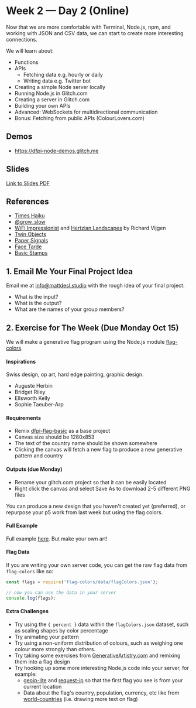 # Week 2 — Day 2 (Online)

Now that we are more comfortable with Terminal, Node.js, npm, and working with JSON and CSV data, we can start to create more interesting connections.

We will learn about:

- Functions
- APIs
  - Fetching data e.g. hourly or daily
  - Writing data e.g. Twitter bot
- Creating a simple Node server locally
- Running Node.js in Glitch.com
- Creating a server in Glitch.com
- Building your own APIs
- Advanced: WebSockets for multidirectional communication
- Bonus: Fetching from public APIs (ColourLovers.com)

## Demos

- https://dfpi-node-demos.glitch.me

## Slides

[Link to Slides PDF](https://drive.google.com/file/d/1DebTj1fl-On3kAjT2WVGC2vJcoWTvxWC/view?usp=sharing)

## References

- [Times Haiku](https://haiku.nytimes.com/)
- [@grow_slow](http://nicole.pizza/grow_slow/)
- [WiFi Impressionist](https://www.creativeapplications.net/environment/wifi-impressionist-city-as-an-electromagnetic-landscape/) and [Hertzian Landscapes](https://www.creativeapplications.net/js/hertzian-landscapes-the-interactive-space-of-a-radio-spectrum/) by Richard Vijgen
- [Twin Objects](https://www.creativeapplications.net/objects/twin-objects-devices-for-long-distance-relationships/)
- [Paper Signals](https://papersignals.withgoogle.com/)
- [Face Tarde](https://www.creativeapplications.net/c/face-trade-art-vending-machine-that-trades-mugshots-for-free-portraits/)
- [Basic Stamps](https://www.behance.net/gallery/16917491/Basic-Stamps)

## 1. Email Me Your Final Project Idea

Email me at [info@mattdesl.studio](mailto:info@mattdesl.studio) with the rough idea of your final project.

- What is the input?
- What is the output?
- What are the names of your group members?

## 2. Exercise for The Week (Due Monday Oct 15)

We will make a generative flag program using the Node.js module [flag-colors](https://www.npmjs.com/package/flag-colors).

#### Inspirations

Swiss design, op art, hard edge painting, graphic design.

- Auguste Herbin
- Bridget Riley
- Ellsworth Kelly
- Sophie Taeuber-Arp

#### Requirements

- Remix [dfpi-flag-basic](https://glitch.com/edit/#!/dfpi-flag-basic) as a base project
- Canvas size should be 1280x853
- The text of the country name should be shown somewhere
- Clicking the canvas will fetch a new flag to produce a new generative pattern and country

#### Outputs (due Monday)

- Rename your glitch.com project so that it can be easily located
- Right click the canvas and select Save As to download 2-5 different PNG files

You can produce a new design that you haven't created yet (preferred), or repurpose your p5 work from last week but using the flag colors.

#### Full Example

Full example [here](https://glitch.com/edit/#!/dfpi-flag-colors). But make your own art!

#### Flag Data

If you are writing your own server code, you can get the raw flag data from `flag-colors` like so:

```js
const flags = require('flag-colors/data/flagColors.json');

// now you can use the data in your server
console.log(flags);
```

#### Extra Challenges

- Try using the `{ percent }` data within the `flagColors.json` dataset, such as scaling shapes by color percentage
- Try animating your pattern
- Try using a non-uniform distribution of colours, such as weighing one colour more strongly than others.
- Try taking some exercises from [GenerativeArtistry.com](https://generativeartistry.com) and remixing them into a flag design
- Try hooking up some more interesting Node.js code into your server, for example:
  - [geoip-lite](https://www.npmjs.com/package/geoip-lite) and [request-ip](https://www.npmjs.com/package/request-ip) so that the first flag you see is from your current location
  - Data about the flag's country, population, currency, etc like from [world-countries](https://www.npmjs.com/package/world-countries) (i.e. drawing more text on flag)